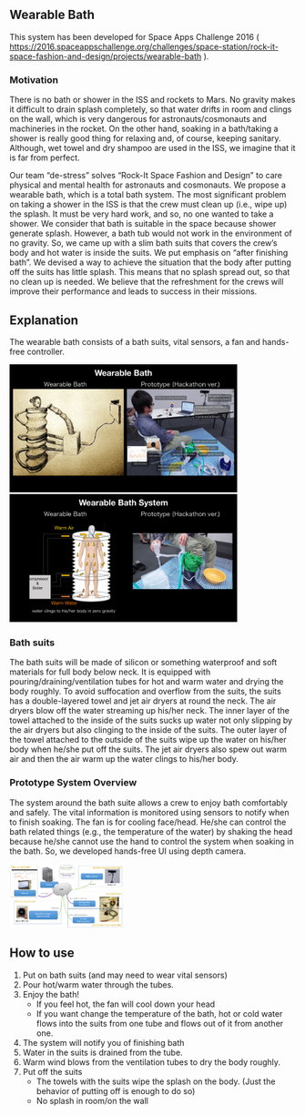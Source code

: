 ## Wearable Bath
This system has been developed for Space Apps Challenge 2016 ( https://2016.spaceappschallenge.org/challenges/space-station/rock-it-space-fashion-and-design/projects/wearable-bath ).

### Motivation

There is no bath or shower in the ISS and rockets to Mars. No gravity makes it difficult to drain splash completely, so that water drifts in room and clings on the wall, which is very dangerous for astronauts/cosmonauts and machineries in the rocket. On the other hand, soaking in a bath/taking a shower is really good thing for relaxing and, of course, keeping sanitary. Although, wet towel and dry shampoo are used in the ISS, we imagine that it is far from perfect.

Our team “de-stress” solves “Rock-It Space Fashion and Design” to care physical and mental health for astronauts and cosmonauts. We propose a wearable bath, which is a total bath system. The most significant problem on taking a shower in the ISS is that the crew must clean up (i.e., wipe up) the splash. It must be very hard work, and so, no one wanted to take a shower. We consider that bath is suitable in the space because shower generate splash. However, a bath tub would not work in the environment of no gravity. So, we came up with a slim bath suits that covers the crew’s body and hot water is inside the suits. We put emphasis on “after finishing bath”. We devised a way to achieve the situation that the body after putting off the suits has little splash. This means that no splash spread out, so that no clean up is needed. We believe that the refreshment for the crews will improve their performance and leads to success in their missions.

## Explanation

The wearable bath consists of a bath suits, vital sensors, a fan and hands-free controller. 

<img src="https://github.com/yukinagai/de-stress/blob/master/img/wearable_bath.png" alt="concept image" width="400"/>
<img src="https://github.com/yukinagai/de-stress/blob/master/img/wearable_bath_system.png" alt="system image" width="400"/>

### Bath suits
The bath suits will be made of silicon or something waterproof and soft materials for full body below neck. It is equipped with pouring/draining/ventilation tubes for hot and warm water and drying the body roughly. To avoid suffocation and overflow from the suits, the suits has a double-layered towel and jet air dryers at round the neck. The air dryers blow off the water streaming up his/her neck. The inner layer of the towel attached to the inside of the suits sucks up water not only slipping by the air dryers but also clinging to the inside of the suits. The outer layer of the towel attached to the outside of the suits wipe up the water on his/her body when he/she put off the suits. The jet air dryers also spew out warm air and then the air warm up the water clings to his/her body.

### Prototype System Overview
The system around the bath suite allows a crew to enjoy bath comfortably and safely. The vital information is monitored using sensors to notify when to finish soaking. The fan is for cooling face/head. He/she can control the bath related things (e.g., the temperature of the water) by shaking the head because he/she cannot use the hand to control the system when soaking in the bath. So, we developed hands-free UI using depth camera.

<img src="https://github.com/yukinagai/de-stress/blob/master/img/system_diagram.png" alt="Drawing" style="width:200px;"/>

## How to use

1. Put on bath suits (and may need to wear vital sensors)
2. Pour hot/warm water through the tubes.
3. Enjoy the bath!
    * If you feel hot, the fan will cool down your head
    * If you want change the temperature of the bath, hot or cold water flows into the suits from one tube and flows out of it from another one.
4. The system will notify you of finishing bath
5. Water in the suits is drained from the tube.
6. Warm wind blows from the ventilation tubes to dry the body roughly.
7. Put off the suits
    * The towels with the suits wipe the splash on the body. (Just the behavior of putting off is enough to do so)
    * No splash in room/on the wall
